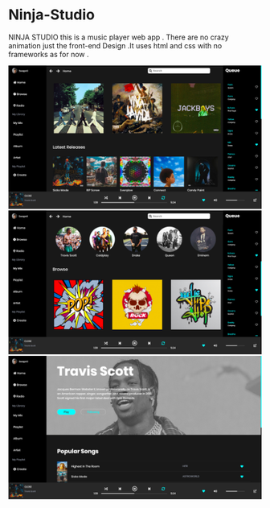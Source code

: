 # Ninja-Studio
NINJA STUDIO this is a music player web app . There are no crazy animation just the front-end Design .It uses html and css with no frameworks as for now .

![](Design-preview/1.png)
![](Design-preview/2.png)
![](Design-preview/3.png)




